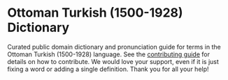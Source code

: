
# Ottoman Turkish (1500-1928) Dictionary

Curated public domain dictionary and pronunciation guide for terms in the Ottoman Turkish (1500-1928) language. See the [contributing guide](https://github.com/drumworkteam/term/blob/make/.github/contributing.md) for details on how to contribute. We would love your support, even if it is just fixing a word or adding a single definition. Thank you for all your help!